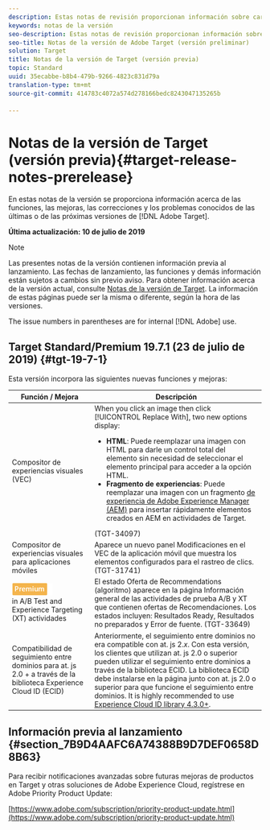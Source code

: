 ```yaml
---
description: Estas notas de revisión proporcionan información sobre características, mejoras y correcciones de las últimas o más próximas [! Versiones de DNL Adobe Target.
keywords: notas de la versión
seo-description: Estas notas de revisión proporcionan información sobre características, mejoras y correcciones de las últimas o más próximas [! Versiones de DNL Adobe Target.
seo-title: Notas de la versión de Adobe Target (versión preliminar)
solution: Target
title: Notas de la versión de Target (versión previa)
topic: Standard
uuid: 35ecabbe-b8b4-479b-9266-4823c831d79a
translation-type: tm+mt
source-git-commit: 414783c4072a574d278166bedc8243047135265b

---
```



# Notas de la versión de Target (versión previa){#target-release-notes-prerelease}

En estas notas de la versión se proporciona información acerca de las funciones, las mejoras, las correcciones y los problemas conocidos de las últimas o de las próximas versiones de [!DNL Adobe Target].

**Última actualización: 10 de julio de 2019**

>[!NOTE]
>
>Las presentes notas de la versión contienen información previa al lanzamiento. Las fechas de lanzamiento, las funciones y demás información están sujetos a cambios sin previo aviso. Para obtener información acerca de la versión actual, consulte [Notas de la versión de Target](release-notes.md). La información de estas páginas puede ser la misma o diferente, según la hora de las versiones.
>
>The issue numbers in parentheses are for internal [!DNL Adobe] use.

## Target Standard/Premium 19.7.1 (23 de julio de 2019) {#tgt-19-7-1}

Esta versión incorpora las siguientes nuevas funciones y mejoras:

| Función / Mejora | Descripción |
| --- | --- |
| Compositor de experiencias visuales (VEC) | When you click an image then click [!UICONTROL Replace With], two new options display:<ul><li>**HTML**: Puede reemplazar una imagen con HTML para darle un control total del elemento sin necesidad de seleccionar el elemento principal para acceder a la opción HTML.</li><li>**Fragmento de experiencias**: Puede reemplazar una imagen con un fragmento [de experiencia de Adobe Experience Manager (AEM)](/help/c-experiences/c-manage-content/aem-experience-fragments.md) para insertar rápidamente elementos creados en AEM en actividades de Target.</li></ul>(TGT-34097) |
| Compositor de experiencias visuales para aplicaciones móviles | Aparece un nuevo panel Modificaciones en el VEC de la aplicación móvil que muestra los elementos configurados para el rastreo de clics. (TGT-31741) |
| ![Premium badgerecommendations](/help/assets/premium.png)<br>in A/B Test and Experience Targeting (XT) actividades | El estado Oferta de Recommendations (algoritmo) aparece en la página Información general de las actividades de prueba A/B y XT que contienen ofertas de Recomendaciones. Los estados incluyen: Resultados Ready, Resultados no preparados y Error de fuente. (TGT-33649) |
| Compatibilidad de seguimiento entre dominios para at. js 2.0 + a través de la biblioteca Experience Cloud ID (ECID) | Anteriormente, el seguimiento entre dominios no era compatible con at. js 2.*x*. Con esta versión, los clientes que utilizan at. js 2.0 o superior pueden utilizar el seguimiento entre dominios a través de la biblioteca ECID. La biblioteca ECID debe instalarse en la página junto con at. js 2.0 o superior para que funcione el seguimiento entre dominios. It is highly recommended to use [Experience Cloud ID library 4.3.0+](https://marketing.adobe.com/resources/help/en_US/mcvid/mcvid-release-notes.html). |

## Información previa al lanzamiento {#section_7B9D4AAFC6A74388B9D7DEF0658D8B63}

Para recibir notificaciones avanzadas sobre futuras mejoras de productos en Target y otras soluciones de Adobe Experience Cloud, regístrese en Adobe Priority Product Update:

[https://www.adobe.com/subscription/priority-product-update.html](https://www.adobe.com/subscription/priority-product-update.html)
